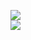 [![](https://img.shields.io/badge/Made%20With-Github%20Spray-lightgrey.svg?style=for-the-badge&logo=github)](https://github.com/Annihil/github-spray#25837)  
[![](https://i.imgur.com/2DrTn0Z.gif)](https://github.com/Annihil/github-spray)